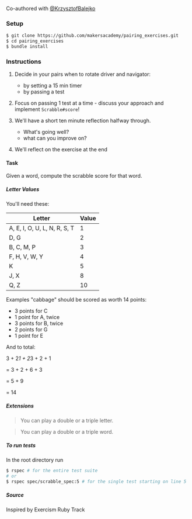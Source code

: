 Co-authored with [@KrzysztofBalejko](https://github.com/KrzysztofBalejko)

### Setup

```bash
$ git clone https://github.com/makersacademy/pairing_exercises.git
$ cd pairing_exercises
$ bundle install
```

### Instructions

1. Decide in your pairs when to rotate driver and navigator:
   - by setting a 15 min timer
   - by passing a test
 
2. Focus on passing 1 test at a time - discuss your approach and implement `Scrabble#score`!

3. We'll have a short ten minute reflection halfway through. 
   - What's going well?
   - what can you improve on?

4. We'll reflect on the exercise at the end


#### Task

Given a word, compute the scrabble score for that word.

##### Letter Values

You'll need these:

| Letter                        | Value  |
| ----                          |  ----  |
| A, E, I, O, U, L, N, R, S, T  |     1  | 
| D, G                          |     2  |
| B, C, M, P                    |     3  |
| F, H, V, W, Y                 |     4  |
| K                             |     5  |
| J, X                          |     8  |
| Q, Z                          |     10 |

Examples
"cabbage" should be scored as worth 14 points:

- 3 points for C
- 1 point for A, twice
- 3 points for B, twice
- 2 points for G
- 1 point for E

And to total:

3 + 2*1 + 2*3 + 2 + 1

= 3 + 2 + 6 + 3

= 5 + 9

= 14

##### Extensions
> You can play a double or a triple letter.

> You can play a double or a triple word.

##### To run tests

In the root directory run

```bash
$ rspec # for the entire test suite
# or
$ rspec spec/scrabble_spec:5 # for the single test starting on line 5
```

##### Source
Inspired by Exercism Ruby Track
